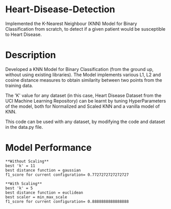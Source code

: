 # Heart-Disease-Detection
Implemented the K-Nearest Neighbour (KNN) Model for Binary Classification from scratch, to detect if a given patient would be susceptible to Heart Disease.

# Description
Developed a KNN Model for Binary Classification (from the ground up, without using existing libraries). The Model implements various L1, L2 and cosine distance measures to obtain similarity between two points from the training data.

The 'K' value for any dataset (in this case, Heart Disease Dataset from the UCI Machine Learning Repository) can be learnt by tuning HyperParameters of the model, both for Normalized and Scaled KNN and a vanilla model of KNN.

This code can be used with any dataset, by modifying the code and dataset in the data.py file.

# Model Performance
    **Without Scaling**
    best 'k' = 11
    best distance function = gaussian
    f1_score for current configuration= 0.7727272727272727
    
    **With Scaling**
    best 'k' = 5
    best distance function = euclidean
    best scaler = min_max_scale
    f1_score for current configuration= 0.8888888888888888
